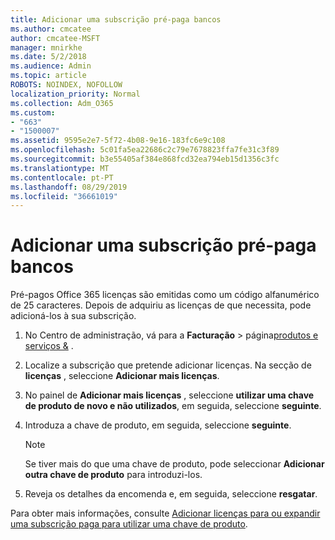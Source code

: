 ```yaml
---
title: Adicionar uma subscrição pré-paga bancos
ms.author: cmcatee
author: cmcatee-MSFT
manager: mnirkhe
ms.date: 5/2/2018
ms.audience: Admin
ms.topic: article
ROBOTS: NOINDEX, NOFOLLOW
localization_priority: Normal
ms.collection: Adm_O365
ms.custom:
- "663"
- "1500007"
ms.assetid: 9595e2e7-5f72-4b08-9e16-183fc6e9c108
ms.openlocfilehash: 5c01fa5ea22686c2c79e7678823ffa7fe31c3f89
ms.sourcegitcommit: b3e55405af384e868fcd32ea794eb15d1356c3fc
ms.translationtype: MT
ms.contentlocale: pt-PT
ms.lasthandoff: 08/29/2019
ms.locfileid: "36661019"
---
```

# <a name="add-seats-to-a-prepaid-subscription"></a>Adicionar uma subscrição pré-paga bancos

Pré-pagos Office 365 licenças são emitidas como um código alfanumérico de 25 caracteres. Depois de adquiriu as licenças de que necessita, pode adicioná-los à sua subscrição. 

1. No Centro de administração, vá para a **Facturação** > página[produtos e serviços &](https://go.microsoft.com/fwlink/p/?linkid=842054) .

2. Localize a subscrição que pretende adicionar licenças. Na secção de **licenças** , seleccione **Adicionar mais licenças**.

3. No painel de **Adicionar mais licenças** , seleccione **utilizar uma chave de produto de novo e não utilizados**, em seguida, seleccione **seguinte**.

4. Introduza a chave de produto, em seguida, seleccione **seguinte**.

    > [!NOTE]
    > Se tiver mais do que uma chave de produto, pode seleccionar **Adicionar outra chave de produto** para introduzi-los.

5. Reveja os detalhes da encomenda e, em seguida, seleccione **resgatar**.

Para obter mais informações, consulte [Adicionar licenças para ou expandir uma subscrição paga para utilizar uma chave de produto](https://docs.microsoft.com/office365/admin/misc/add-licenses-using-product-key).